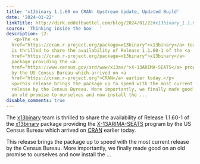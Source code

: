 ```yaml
---
title: 'x13binary 1.1.60 on CRAN: Upstream Update, Updated Build'
date: '2024-01-22'
linkTitle: http://dirk.eddelbuettel.com/blog/2024/01/22#x13binary_1.1.60
source: 'Thinking inside the box   '
description: |2-
   <p>The <a
  href="https://cran.r-project.org/package=x13binary">x13binary</a> team
  is thrilled to share the availability of Release 1.1.60-1 of the <a
  href="https://cran.r-project.org/package=x13binary">x13binary</a>
  package providing the <a
  href="https://www.census.gov/srd/www/x13as/">X-13ARIMA-SEATS</a> program
  by the US Census Bureau which arrived on <a
  href="https://cran.r-project.org">CRAN</a> earlier today.</p>
  <p>This release brings the package up to speed with the most current
  release by the Census Bureau. More importantly, we finally made good on
  an old promise to ourselves and now install the ...
disable_comments: true
---
```

 <p>The <a
href="https://cran.r-project.org/package=x13binary">x13binary</a> team
is thrilled to share the availability of Release 1.1.60-1 of the <a
href="https://cran.r-project.org/package=x13binary">x13binary</a>
package providing the <a
href="https://www.census.gov/srd/www/x13as/">X-13ARIMA-SEATS</a> program
by the US Census Bureau which arrived on <a
href="https://cran.r-project.org">CRAN</a> earlier today.</p>
<p>This release brings the package up to speed with the most current
release by the Census Bureau. More importantly, we finally made good on
an old promise to ourselves and now install the ...